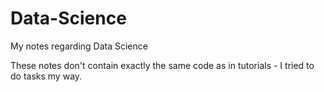 # Data-Science
My notes regarding Data Science

These notes don't contain exactly the same code as in tutorials - I tried to do tasks my way.
